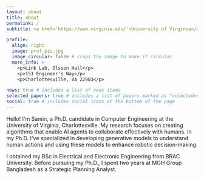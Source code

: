 ```yaml
---
layout: about
title: about
permalink: /
subtitle: <a href='https://www.virginia.edu/'>University of Virginia</a>. 

profile:
  align: right
  image: prof_pic.jpg
  image_circular: false # crops the image to make it circular
  more_info: >
    <p>Link Lab, Olsson Hall</p>
    <p>151 Engineer's Way</p>
    <p>Charlottesville, VA 22903</p>

news: true # includes a list of news items
selected_papers: true # includes a list of papers marked as "selected={true}"
social: true # includes social icons at the bottom of the page
---
```


Hello! I'm Samin, a Ph.D. candidate in Computer Engineering at the University of Virginia, Charlottesville. My research focuses on creating algorithms that enable AI agents to collaborate effectively with humans. In my Ph.D. I've specialized in developing generative models to understand human actions and using these models to enhance robotic decision-making. 

I obtained my BSc in Electrical and Electronic Engineering from BRAC University. Before pursuing my Ph.D., I spent two years at MGH Group Bangladesh as a Strategic Planning Analyst.
<!-- 
Link to your social media connections, too. This theme is set up to use [Font Awesome icons](https://fontawesome.com/) and [Academicons](https://jpswalsh.github.io/academicons/), like the ones below. Add your Facebook, Twitter, LinkedIn, Google Scholar, or just disable all of them. -->

